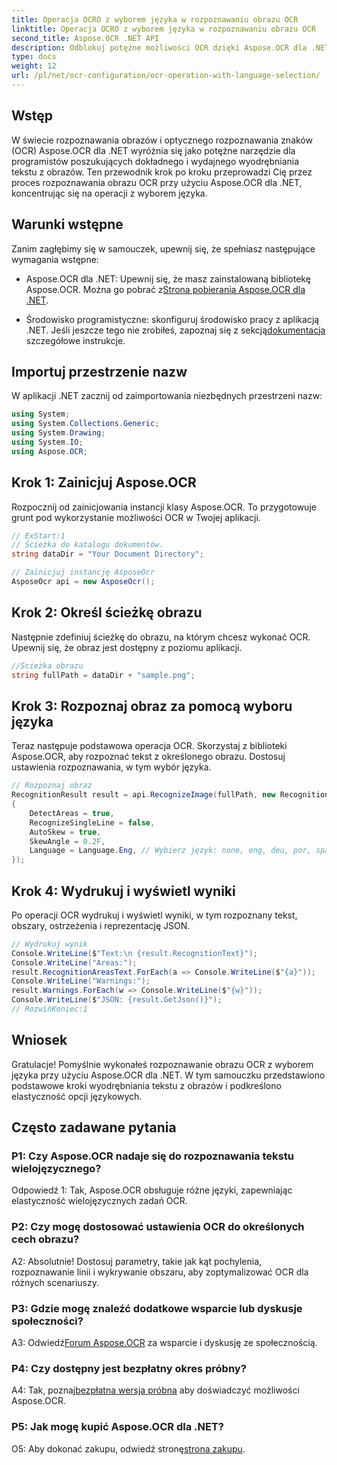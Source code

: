 ```yaml
---
title: Operacja OCRO z wyborem języka w rozpoznawaniu obrazu OCR
linktitle: Operacja OCRO z wyborem języka w rozpoznawaniu obrazu OCR
second_title: Aspose.OCR .NET API
description: Odblokuj potężne możliwości OCR dzięki Aspose.OCR dla .NET. Płynnie wyodrębniaj tekst z obrazów.
type: docs
weight: 12
url: /pl/net/ocr-configuration/ocr-operation-with-language-selection/
---
```

## Wstęp

W świecie rozpoznawania obrazów i optycznego rozpoznawania znaków (OCR) Aspose.OCR dla .NET wyróżnia się jako potężne narzędzie dla programistów poszukujących dokładnego i wydajnego wyodrębniania tekstu z obrazów. Ten przewodnik krok po kroku przeprowadzi Cię przez proces rozpoznawania obrazu OCR przy użyciu Aspose.OCR dla .NET, koncentrując się na operacji z wyborem języka.

## Warunki wstępne

Zanim zagłębimy się w samouczek, upewnij się, że spełniasz następujące wymagania wstępne:

-  Aspose.OCR dla .NET: Upewnij się, że masz zainstalowaną bibliotekę Aspose.OCR. Można go pobrać z[Strona pobierania Aspose.OCR dla .NET](https://releases.aspose.com/ocr/net/).

- Środowisko programistyczne: skonfiguruj środowisko pracy z aplikacją .NET. Jeśli jeszcze tego nie zrobiłeś, zapoznaj się z sekcją[dokumentacja](https://reference.aspose.com/ocr/net/) szczegółowe instrukcje.

## Importuj przestrzenie nazw

W aplikacji .NET zacznij od zaimportowania niezbędnych przestrzeni nazw:

```csharp
using System;
using System.Collections.Generic;
using System.Drawing;
using System.IO;
using Aspose.OCR;
```

## Krok 1: Zainicjuj Aspose.OCR

Rozpocznij od zainicjowania instancji klasy Aspose.OCR. To przygotowuje grunt pod wykorzystanie możliwości OCR w Twojej aplikacji.

```csharp
// ExStart:1
// Ścieżka do katalogu dokumentów.
string dataDir = "Your Document Directory";

// Zainicjuj instancję AsposeOcr
AsposeOcr api = new AsposeOcr();
```

## Krok 2: Określ ścieżkę obrazu

Następnie zdefiniuj ścieżkę do obrazu, na którym chcesz wykonać OCR. Upewnij się, że obraz jest dostępny z poziomu aplikacji.

```csharp
//Ścieżka obrazu
string fullPath = dataDir + "sample.png";
```

## Krok 3: Rozpoznaj obraz za pomocą wyboru języka

Teraz następuje podstawowa operacja OCR. Skorzystaj z biblioteki Aspose.OCR, aby rozpoznać tekst z określonego obrazu. Dostosuj ustawienia rozpoznawania, w tym wybór języka.

```csharp
// Rozpoznaj obraz
RecognitionResult result = api.RecognizeImage(fullPath, new RecognitionSettings
{
    DetectAreas = true,
    RecognizeSingleLine = false,
    AutoSkew = true,
    SkewAngle = 0.2F,
    Language = Language.Eng, // Wybierz język: none, eng, deu, por, spa, fra, ita, cze, dan, dum, est, fin, lav, lit, nor, pol, rum, srp_hrv, slk, slv, swe, chi
});
```

## Krok 4: Wydrukuj i wyświetl wyniki

Po operacji OCR wydrukuj i wyświetl wyniki, w tym rozpoznany tekst, obszary, ostrzeżenia i reprezentację JSON.

```csharp
// Wydrukuj wynik
Console.WriteLine($"Text:\n {result.RecognitionText}");
Console.WriteLine("Areas:");
result.RecognitionAreasText.ForEach(a => Console.WriteLine($"{a}"));
Console.WriteLine("Warnings:");
result.Warnings.ForEach(w => Console.WriteLine($"{w}"));
Console.WriteLine($"JSON: {result.GetJson()}");
// RozwińKoniec:1
```

## Wniosek

Gratulacje! Pomyślnie wykonałeś rozpoznawanie obrazu OCR z wyborem języka przy użyciu Aspose.OCR dla .NET. W tym samouczku przedstawiono podstawowe kroki wyodrębniania tekstu z obrazów i podkreślono elastyczność opcji językowych.

## Często zadawane pytania

### P1: Czy Aspose.OCR nadaje się do rozpoznawania tekstu wielojęzycznego?

Odpowiedź 1: Tak, Aspose.OCR obsługuje różne języki, zapewniając elastyczność wielojęzycznych zadań OCR.

### P2: Czy mogę dostosować ustawienia OCR do określonych cech obrazu?

A2: Absolutnie! Dostosuj parametry, takie jak kąt pochylenia, rozpoznawanie linii i wykrywanie obszaru, aby zoptymalizować OCR dla różnych scenariuszy.

### P3: Gdzie mogę znaleźć dodatkowe wsparcie lub dyskusje społeczności?

 A3: Odwiedź[Forum Aspose.OCR](https://forum.aspose.com/c/ocr/16) za wsparcie i dyskusję ze społecznością.

### P4: Czy dostępny jest bezpłatny okres próbny?

 A4: Tak, poznaj[bezpłatna wersja próbna](https://releases.aspose.com/) aby doświadczyć możliwości Aspose.OCR.

### P5: Jak mogę kupić Aspose.OCR dla .NET?

 O5: Aby dokonać zakupu, odwiedź stronę[strona zakupu](https://purchase.aspose.com/buy).
